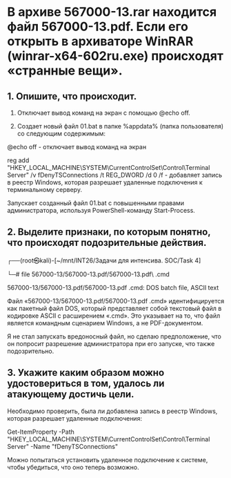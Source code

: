 # В архиве 567000-13.rar находится файл 567000-13.pdf. Если его открыть в архиваторе WinRAR (winrar-x64-602ru.exe) происходят «странные вещи».
## 1.	Опишите, что происходит.

  1) Отключает вывод команд на экран с помощью @echo off.

  2) Создает новый файл 01.bat в папке %appdata% (папка пользователя) со следующим содержимым:

@echo off - отключает вывод команд на экран

reg add "HKEY_LOCAL_MACHINE\SYSTEM\CurrentControlSet\Control\Terminal Server" /v fDenyTSConnections /t REG_DWORD /d 0 /f - добавляет запись в реестр Windows, которая разрешает удаленные подключения к терминальному серверу.

Запускает созданный файл 01.bat с повышенными правами администратора, используя PowerShell-команду Start-Process.

## 2.	Выделите признаки, по которым понятно, что происходят подозрительные действия.

┌──(root㉿kali)-[~/mnt/INT26/Задачи для интенсива. SOC/Task 4]

└─# file 567000-13/567000-13.pdf/567000-13.pdf\ .cmd 

567000-13/567000-13.pdf/567000-13.pdf .cmd: DOS batch file, ASCII text

Файл «567000-13/567000-13.pdf/567000-13.pdf .cmd» идентифицируется как пакетный файл DOS, который представляет собой текстовый файл в кодировке ASCII с расширением «.cmd». Это указывает на то, что файл является командным сценарием Windows, а не PDF-документом.

Я не стал запускать вредоносный файл, но сделаю предположение, что он попросит разрешение администратора при его запуске, что также подозрительно.

## 3.	Укажите каким образом можно удостовериться в том, удалось ли атакующему достичь цели.

Необходимо проверить, была ли добавлена запись в реестр Windows, которая разрешает удаленные подключения:

Get-ItemProperty -Path "HKEY_LOCAL_MACHINE\SYSTEM\CurrentControlSet\Control\Terminal Server" -Name "fDenyTSConnections"

Можно попытаться установить удаленное подключение к системе, чтобы убедиться, что оно теперь возможно.
